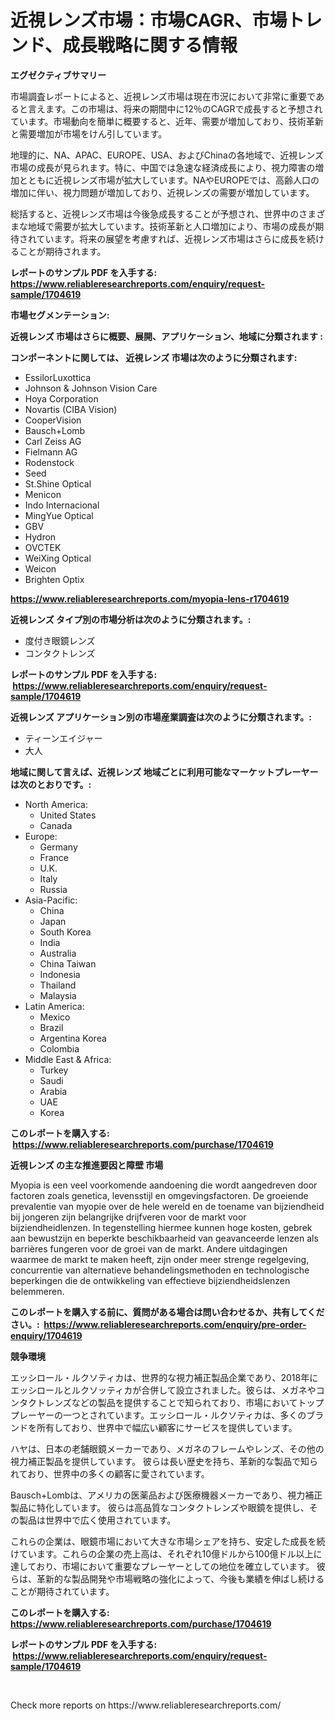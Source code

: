 <p><h1>近視レンズ市場：市場CAGR、市場トレンド、成長戦略に関する情報</h1></p><p><strong>エグゼクティブサマリー</strong></p>
<p><p>市場調査レポートによると、近視レンズ市場は現在市況において非常に重要であると言えます。この市場は、将来の期間中に12％のCAGRで成長すると予想されています。市場動向を簡単に概要すると、近年、需要が増加しており、技術革新と需要増加が市場をけん引しています。</p><p>地理的に、NA、APAC、EUROPE、USA、およびChinaの各地域で、近視レンズ市場の成長が見られます。特に、中国では急速な経済成長により、視力障害の増加とともに近視レンズ市場が拡大しています。NAやEUROPEでは、高齢人口の増加に伴い、視力問題が増加しており、近視レンズの需要が増加しています。</p><p>総括すると、近視レンズ市場は今後急成長することが予想され、世界中のさまざまな地域で需要が拡大しています。技術革新と人口増加により、市場の成長が期待されています。将来の展望を考慮すれば、近視レンズ市場はさらに成長を続けることが期待されます。</p></p>
<p><strong>レポートのサンプル PDF を入手する: <a href="https://www.reliableresearchreports.com/enquiry/request-sample/1704619">https://www.reliableresearchreports.com/enquiry/request-sample/1704619</a></strong></p>
<p><strong>市場セグメンテーション:</strong></p>
<p><strong> 近視レンズ 市場はさらに概要、展開、アプリケーション、地域に分類されます :</strong></p>
<p><strong>コンポーネントに関しては、 近視レンズ 市場は次のように分類されます: &nbsp;</strong></p>
<p><ul><li>EssilorLuxottica</li><li>Johnson & Johnson Vision Care</li><li>Hoya Corporation</li><li>Novartis (CIBA Vision)</li><li>CooperVision</li><li>Bausch+Lomb</li><li>Carl Zeiss AG</li><li>Fielmann AG</li><li>Rodenstock</li><li>Seed</li><li>St.Shine Optical</li><li>Menicon</li><li>Indo Internacional</li><li>MingYue Optical</li><li>GBV</li><li>Hydron</li><li>OVCTEK</li><li>WeiXing Optical</li><li>Weicon</li><li>Brighten Optix</li></ul></p>
<p><strong><a href="https://www.reliableresearchreports.com/myopia-lens-r1704619">https://www.reliableresearchreports.com/myopia-lens-r1704619</a></strong></p>
<p><strong> 近視レンズ タイプ別の市場分析は次のように分類されます。:</strong></p>
<p><ul><li>度付き眼鏡レンズ</li><li>コンタクトレンズ</li></ul></p>
<p><strong>レポートのサンプル PDF を入手する: &nbsp;<a href="https://www.reliableresearchreports.com/enquiry/request-sample/1704619">https://www.reliableresearchreports.com/enquiry/request-sample/1704619</a></strong></p>
<p><strong> 近視レンズ アプリケーション別の市場産業調査は次のように分類されます。:</strong></p>
<p><ul><li>ティーンエイジャー</li><li>大人</li></ul></p>
<p><strong>地域に関して言えば、近視レンズ 地域ごとに利用可能なマーケットプレーヤーは次のとおりです。:</strong></p>
<p><ul>
    <li>
        North America:
        <ul>
            <li>United States</li>
            <li>Canada</li>
        </ul>
    </li>
    <li>
        Europe:
        <ul>
            <li>Germany</li>
            <li>France</li>
            <li>U.K.</li>
            <li>Italy</li>
            <li>Russia</li>
        </ul>
    </li>
    <li>
        Asia-Pacific:
        <ul>
            <li>China</li>
            <li>Japan</li>
            <li>South Korea</li>
            <li>India</li>
            <li>Australia</li>
            <li>China Taiwan</li>
            <li>Indonesia</li>
            <li>Thailand</li>
            <li>Malaysia</li>
        </ul>
    </li>
    <li>
        Latin America:
        <ul>
            <li>Mexico</li>
            <li>Brazil</li>
            <li>Argentina Korea</li>
            <li>Colombia</li>
        </ul>
    </li>
    <li>
        Middle East & Africa:
        <ul>
            <li>Turkey</li>
            <li>Saudi</li>
            <li>Arabia</li>
            <li>UAE</li>
            <li>Korea</li>
        </ul>
    </li>
    </ul></p>
<p><strong>このレポートを購入する: &nbsp;<a href="https://www.reliableresearchreports.com/purchase/1704619">https://www.reliableresearchreports.com/purchase/1704619</a></strong></p>
<p><strong>近視レンズ の主な推進要因と障壁 市場</strong></p>
<p><p>Myopia is een veel voorkomende aandoening die wordt aangedreven door factoren zoals genetica, levensstijl en omgevingsfactoren. De groeiende prevalentie van myopie over de hele wereld en de toename van bijziendheid bij jongeren zijn belangrijke drijfveren voor de markt voor bijziendheidlenzen. In tegenstelling hiermee kunnen hoge kosten, gebrek aan bewustzijn en beperkte beschikbaarheid van geavanceerde lenzen als barrières fungeren voor de groei van de markt. Andere uitdagingen waarmee de markt te maken heeft, zijn onder meer strenge regelgeving, concurrentie van alternatieve behandelingsmethoden en technologische beperkingen die de ontwikkeling van effectieve bijziendheidslenzen belemmeren.</p></p>
<p><strong>このレポートを購入する前に、質問がある場合は問い合わせるか、共有してください。:&nbsp; <a href="https://www.reliableresearchreports.com/enquiry/pre-order-enquiry/1704619">https://www.reliableresearchreports.com/enquiry/pre-order-enquiry/1704619</a></strong></p>
<p><strong>競争環境</strong></p>
<p><p>エッシロール・ルクソティカは、世界的な視力補正製品企業であり、2018年にエッシロールとルクソッティカが合併して設立されました。彼らは、メガネやコンタクトレンズなどの製品を提供することで知られており、市場においてトッププレーヤーの一つとされています。エッシロール・ルクソティカは、多くのブランドを所有しており、世界中で幅広い顧客にサービスを提供しています。</p><p>ハヤは、日本の老舗眼鏡メーカーであり、メガネのフレームやレンズ、その他の視力補正製品を提供しています。 彼らは長い歴史を持ち、革新的な製品で知られており、世界中の多くの顧客に愛されています。</p><p>Bausch+Lombは、アメリカの医薬品および医療機器メーカーであり、視力補正製品に特化しています。 彼らは高品質なコンタクトレンズや眼鏡を提供し、その製品は世界中で広く使用されています。</p><p>これらの企業は、眼鏡市場において大きな市場シェアを持ち、安定した成長を続けています。これらの企業の売上高は、それぞれ10億ドルから100億ドル以上に達しており、市場において重要なプレーヤーとしての地位を確立しています。 彼らは、革新的な製品開発や市場戦略の強化によって、今後も業績を伸ばし続けることが期待されています。</p></p>
<p><strong>このレポートを購入する: &nbsp; <a href="https://www.reliableresearchreports.com/purchase/1704619">https://www.reliableresearchreports.com/purchase/1704619</a></strong></p>
<p><strong>レポートのサンプル PDF を入手する: &nbsp;<a href="https://www.reliableresearchreports.com/enquiry/request-sample/1704619">https://www.reliableresearchreports.com/enquiry/request-sample/1704619</a></strong><strong></strong></p>
<p>&nbsp;</p>
<p>Check more reports on https://www.reliableresearchreports.com/</p>